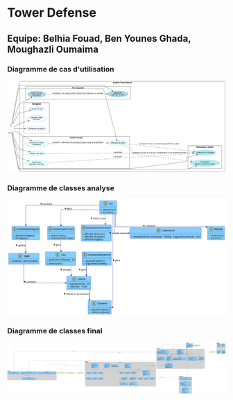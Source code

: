 # Tower Defense

## Equipe: Belhia Fouad, Ben Younes Ghada, Moughazli Oumaima

### Diagramme de cas d'utilisation
![Diagramme de cas d'utilisation](./Diagrammes/Usecase.drawio.png)

### Diagramme de classes analyse
![Diagramme de classes - analyse](./Diagrammes/DiagrammeClasseAnalyse.drawio.png)

### Diagramme de classes final
![Diagramme de classes - final](./Diagrammes/DiagrammeClasseFinal.drawio.png)

